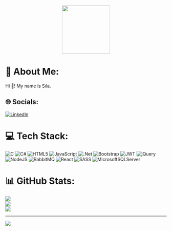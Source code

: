 ###

<div align="center">
  <img height="150" src="https://media.licdn.com/dms/image/D4D16AQFTvoz9JxdBew/profile-displaybackgroundimage-shrink_350_1400/0/1714254106723?e=1725494400&v=beta&t=uWfU-nM2-QbJprL3hS3uEhl1RLAZq8nOD9c6amZEjz8"  />
</div>

###

# 💫 About Me:
Hi 👋! My name is Sıla.


## 🌐 Socials:
[![LinkedIn](https://img.shields.io/badge/LinkedIn-%230077B5.svg?logo=linkedin&logoColor=white)](https://linkedin.com/in/https://www.linkedin.com/in/sılayıldırım/) 

# 💻 Tech Stack:
![C](https://img.shields.io/badge/c-%2300599C.svg?style=for-the-badge&logo=c&logoColor=white) ![C#](https://img.shields.io/badge/c%23-%23239120.svg?style=for-the-badge&logo=csharp&logoColor=white) ![HTML5](https://img.shields.io/badge/html5-%23E34F26.svg?style=for-the-badge&logo=html5&logoColor=white) ![JavaScript](https://img.shields.io/badge/javascript-%23323330.svg?style=for-the-badge&logo=javascript&logoColor=%23F7DF1E) ![.Net](https://img.shields.io/badge/.NET-5C2D91?style=for-the-badge&logo=.net&logoColor=white) ![Bootstrap](https://img.shields.io/badge/bootstrap-%238511FA.svg?style=for-the-badge&logo=bootstrap&logoColor=white) ![JWT](https://img.shields.io/badge/JWT-black?style=for-the-badge&logo=JSON%20web%20tokens) ![jQuery](https://img.shields.io/badge/jquery-%230769AD.svg?style=for-the-badge&logo=jquery&logoColor=white) ![NodeJS](https://img.shields.io/badge/node.js-6DA55F?style=for-the-badge&logo=node.js&logoColor=white) ![RabbitMQ](https://img.shields.io/badge/rabbitmq-FF6600?style=for-the-badge&logo=rabbitmq&logoColor=white) ![React](https://img.shields.io/badge/react-%2320232a.svg?style=for-the-badge&logo=react&logoColor=%2361DAFB) ![SASS](https://img.shields.io/badge/SASS-hotpink.svg?style=for-the-badge&logo=SASS&logoColor=white) ![MicrosoftSQLServer](https://img.shields.io/badge/Microsoft%20SQL%20Server-CC2927?style=for-the-badge&logo=microsoft%20sql%20server&logoColor=white)
# 📊 GitHub Stats:
![](https://github-readme-stats.vercel.app/api?username=SilaYildiriim&theme=nightowl&hide_border=false&include_all_commits=true&count_private=true)<br/>
![](https://github-readme-streak-stats.herokuapp.com/?user=SilaYildiriim&theme=nightowl&hide_border=false)<br/>
![](https://github-readme-stats.vercel.app/api/top-langs/?username=SilaYildiriim&theme=nightowl&hide_border=false&include_all_commits=true&count_private=true&layout=compact)

---
[![](https://visitcount.itsvg.in/api?id=SilaYildiriim&icon=0&color=0)](https://visitcount.itsvg.in)

<!-- Proudly created with GPRM ( https://gprm.itsvg.in ) -->
